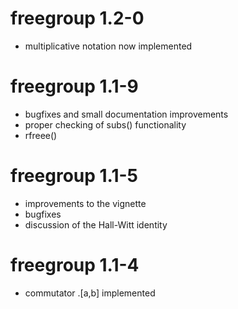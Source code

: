 # freegroup 1.2-0

- multiplicative notation now implemented

# freegroup 1.1-9

- bugfixes and small documentation improvements
- proper checking of subs() functionality
- rfreee()

# freegroup 1.1-5

- improvements to the vignette
- bugfixes
- discussion of the Hall-Witt identity

# freegroup 1.1-4

- commutator .[a,b] implemented

